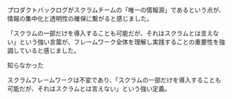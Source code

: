 # 

プロダクトバックログがスクラムチームの「唯一の情報源」であるという点が、情報の集中化と透明性の確保に繋がると感じました。

「スクラムの一部だけを導入することも可能だが、それはスクラムとは言えない」という強い言葉が、フレームワーク全体を理解し実践することの重要性を強調していると感じました。

知らなかった

スクラムフレームワークは不変であり、「スクラムの一部だけを導入することも可能だが、それはスクラムとは言えない」という強い定義。
